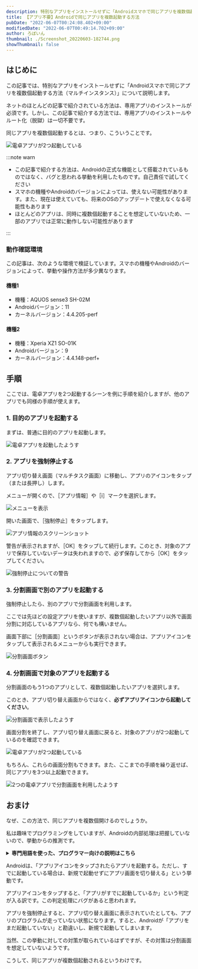 ```yaml
---
description: 特別なアプリをインストールせずに「Androidスマホで同じアプリを複数個起動する方法」を説明します。ネットのほとんどの記事で紹介されている方法は、専用アプリのインストールが必須ですが、この記事の方法では一切インストール不要です。
title: 【アプリ不要】Androidで同じアプリを複数起動する方法
pubDate: "2022-06-07T00:24:08.402+09:00"
modifiedDate: "2022-06-07T00:49:14.702+09:00"
author: ろぼいん
thumbnail: ./Screenshot_20220603-182744.png
showThumbnail: false
---
```


## はじめに

この記事では、特別なアプリをインストールせずに「Androidスマホで同じアプリを複数個起動する方法（マルチインスタンス）」について説明します。

ネットのほとんどの記事で紹介されている方法は、専用アプリのインストールが必須です。しかし、この記事で紹介する方法では、専用アプリのインストールやルート化（脱獄）は一切不要です。

同じアプリを複数個起動するとは、つまり、こういうことです。

![電卓アプリが2つ起動している](./Screenshot_20220603-182744.png)

:::note warn

- この記事で紹介する方法は、Androidの正式な機能として搭載されているものではなく、バグと思われる挙動を利用したものです。自己責任で試してください
- スマホの機種やAndroidのバージョンによっては、使えない可能性があります。また、現在は使えていても、将来のOSのアップデートで使えなくなる可能性もあります
- ほとんどのアプリは、同時に複数個起動することを想定していないため、一部のアプリでは正常に動作しない可能性があります

:::

### 動作確認環境

この記事は、次のような環境で検証しています。スマホの機種やAndroidのバージョンによって、挙動や操作方法が多少異なります。

#### 機種1

- 機種：AQUOS sense3 SH-02M
- Androidバージョン：11
- カーネルバージョン：4.4.205-perf

#### 機種2

- 機種：Xperia XZ1 SO-01K
- Androidバージョン：9
- カーネルバージョン：4.4.148-perf+

## 手順

ここでは、電卓アプリを2つ起動するシーンを例に手順を紹介しますが、他のアプリでも同様の手順が使えます。

### 1. 目的のアプリを起動する

まずは、普通に目的のアプリを起動します。

![電卓アプリを起動したようす](./Screenshot_20220603-181113.png)

### 2. アプリを強制停止する

アプリ切り替え画面（マルチタスク画面）に移動し、アプリのアイコンをタップ（または長押し）します。

メニューが開くので、［アプリ情報］や［i］マークを選択します。

![メニューを表示](./Screenshot_20220603-181318.png)

開いた画面で、［強制停止］をタップします。

![アプリ情報のスクリーンショット](./Screenshot_20220603-181410.png)

警告が表示されますが、［OK］をタップして続行します。このとき、対象のアプリで保存していないデータは失われますので、必ず保存してから［OK］をタップしてください。

![強制停止についての警告](./Screenshot_20220603-181538.png)

### 3. 分割画面で別のアプリを起動する

強制停止したら、別のアプリで分割画面を利用します。

ここでは先ほどの設定アプリを使いますが、複数個起動したいアプリ以外で画面分割に対応しているアプリなら、何でも構いません。

画面下部に［分割画面］というボタンが表示されない場合は、アプリアイコンをタップして表示されるメニューからも実行できます。

![分割画面ボタン](./Screenshot_20220603-182057.png)

### 4. 分割画面で対象のアプリを起動する

分割画面のもう1つのアプリとして、複数個起動したいアプリを選択します。

このとき、アプリ切り替え画面からではなく、**必ずアプリアイコンから起動してください**。

![分割画面で表示したようす](./Screenshot_20220603-182334.png)

画面分割を終了し、アプリ切り替え画面に戻ると、対象のアプリが2つ起動しているのを確認できます。

![電卓アプリが2つ起動している](./Screenshot_20220603-182744.png)

もちろん、これらの画面分割もできます。また、ここまでの手順を繰り返せば、同じアプリを3つ以上起動できます。

![2つの電卓アプリで分割画面を利用したようす](./Screenshot_20220603-182901.png)

## おまけ

なぜ、この方法で、同じアプリを複数個開けるのでしょうか。

私は趣味でプログラミングをしていますが、Androidの内部処理は把握していないので、挙動からの推測です。

<details>
<summary><b>専門用語を使った、プログラマー向けの説明はこちら</b></summary>
<div>
Androidは、「アプリアイコンをタップしたらアプリを起動する。ただし、すでにインスタンスが存在する場合は、新規のインスタンスを作成せずに既存のインスタンスを表示する」という挙動です。

この、インスタンスの存在確認の処理にバグがあると思われます。

挙動から推察すると、「アプリ切り替え画面にアプリが表示されているか」ではなく「プロセスが走っているか」で、インスタンスの存在を確認しているようです。

そのため、アプリを強制停止すると、プロセスがkillされるため「インスタンスは存在していない」と判定され、新規インスタンスが作成されます。

しかしながら、実際にはアプリ切り替え画面に表示されているためインスタンスはすでに存在しており、結果として複数のインスタンスが作成されるようです。

当然、この挙動に対しての対策が取られているはずですが、その対策は分割画面を想定していないようです。

こうして、同じアプリが複数個起動されるというわけです。
</div>
<hr>
</details>

Androidは、「アプリアイコンをタップされたらアプリを起動する。ただし、すでに起動している場合は、新規で起動せずにアプリ画面を切り替える」という挙動です。

アプリアイコンをタップすると、「アプリがすでに起動しているか」という判定が入る訳です。この判定処理にバグがあると思われます。

アプリを強制停止すると、アプリ切り替え画面に表示されていたとしても、アプリのプログラムが走っていない状態になります。すると、Androidが「アプリをまだ起動していない」と勘違いし、新規で起動してしまいます。

当然、この挙動に対しての対策が取られているはずですが、その対策は分割画面を想定していないようです。

こうして、同じアプリが複数個起動されるというわけです。
